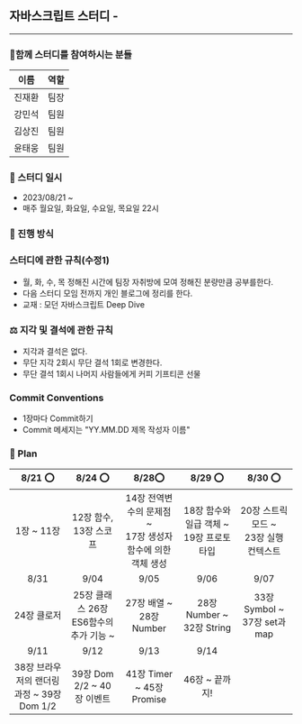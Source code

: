 ## 자바스크립트 스터디 -

---

### 🐾함께 스터디를 참여하시는 분들

| 이름   | 역할 |
| ------ | ---- |
| 진재환 | 팀장 |
| 강민석 | 팀원 |
| 김상진 | 팀원 |
| 윤태웅 | 팀원 |

### 📆 스터디 일시

- 2023/08/21 ~
- 매주 월요일, 화요일, 수요일, 목요일 22시

### 🚀 진행 방식

### 스터디에 관한 규칙(수정1)

- 월, 화, 수, 목 정해진 시간에 팀장 자취방에 모여 정해진 분량만큼 공부를한다.
- 다음 스터디 모임 전까지 개인 블로그에 정리를 한다.
- 교재 : 모던 자바스크립트 Deep Dive

### ⚖️ 지각 및 결석에 관한 규칙

- 지각과 결석은 없다.
- 무단 지각 2회시 무단 결석 1회로 변경한다.
- 무단 결석 1회시 나머지 사람들에게 커피 기프티콘 선물

### Commit Conventions

- 1장마다 Commit하기
- Commit 메세지는 "YY.MM.DD 제목 작성자 이름"

### 🏁 Plan

|                  8/21 ⭕️                  |            8/24 ⭕️            |                             8/28⭕️                              |                    8/29 ⭕️                    |                 8/30 ⭕️                  |
| :----------------------------------------: | :----------------------------: | :--------------------------------------------------------------: | :--------------------------------------------: | :---------------------------------------: |
|                 1장 ~ 11장                 |  12장 함수, <br/> 13장 스코프  | 14장 전역변수의 문제점 ~ <br/> 17장 생성자 함수에 의한 객체 생성 | 18장 함수와 일급 객체 ~ <br/> 19장 프로토 타입 | 20장 스트릭 모드 ~<br> 23장 실행 컨텍스트 |
|                    8/31                    |              9/04              |                               9/05                               |                      9/06                      |                   9/07                    |
|                24장 클로저                 | 25장 클래스 26장 ES6함수의 추가 기능 ~<br/> |               27장 배열 ~ 28장 Number               |           28장 Number ~ 32장 String            |       33장 Symbol ~ 37장 set과 map        |
|                    9/11                    |              9/12              |                               9/13                               |                      9/14                      |
| 38장 브라우저의 랜더링 과정 ~ 39장 Dom 1/2 |   39장 Dom 2/2 ~ 40장 이벤트   |                    41장 Timer ~ 45장 Promise                     |                 46장 ~ 끝까지!                 |

